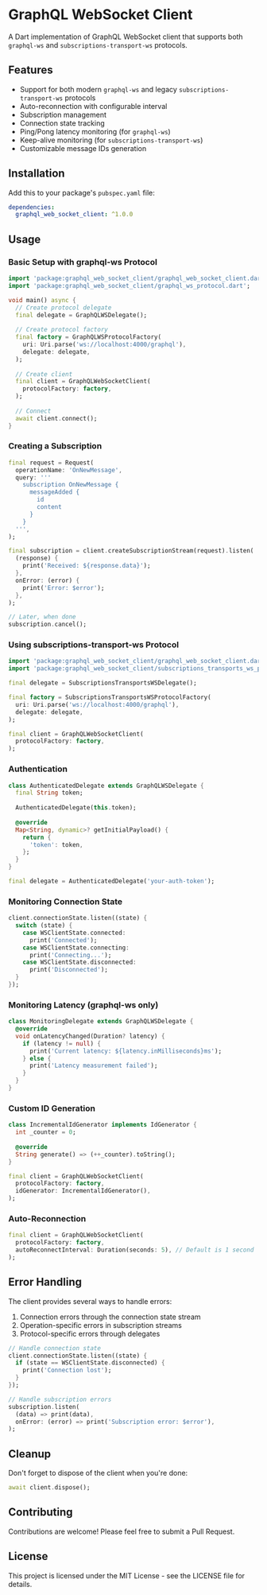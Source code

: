 # GraphQL WebSocket Client

A Dart implementation of GraphQL WebSocket client that supports both `graphql-ws` and `subscriptions-transport-ws` protocols.

## Features

- Support for both modern `graphql-ws` and legacy `subscriptions-transport-ws` protocols
- Auto-reconnection with configurable interval
- Subscription management
- Connection state tracking
- Ping/Pong latency monitoring (for `graphql-ws`)
- Keep-alive monitoring (for `subscriptions-transport-ws`)
- Customizable message IDs generation

## Installation

Add this to your package's `pubspec.yaml` file:

```yaml
dependencies:
  graphql_web_socket_client: ^1.0.0
```

## Usage

### Basic Setup with graphql-ws Protocol

```dart
import 'package:graphql_web_socket_client/graphql_web_socket_client.dart';
import 'package:graphql_web_socket_client/graphql_ws_protocol.dart';

void main() async {
  // Create protocol delegate
  final delegate = GraphQLWSDelegate();
  
  // Create protocol factory
  final factory = GraphQLWSProtocolFactory(
    uri: Uri.parse('ws://localhost:4000/graphql'),
    delegate: delegate,
  );
  
  // Create client
  final client = GraphQLWebSocketClient(
    protocolFactory: factory,
  );
  
  // Connect
  await client.connect();
}
```

### Creating a Subscription

```dart
final request = Request(
  operationName: 'OnNewMessage',
  query: '''
    subscription OnNewMessage {
      messageAdded {
        id
        content
      }
    }
  ''',
);

final subscription = client.createSubscriptionStream(request).listen(
  (response) {
    print('Received: ${response.data}');
  },
  onError: (error) {
    print('Error: $error');
  },
);

// Later, when done
subscription.cancel();
```

### Using subscriptions-transport-ws Protocol

```dart
import 'package:graphql_web_socket_client/graphql_web_socket_client.dart';
import 'package:graphql_web_socket_client/subscriptions_transports_ws_protocol.dart';

final delegate = SubscriptionsTransportsWSDelegate();

final factory = SubscriptionsTransportsWSProtocolFactory(
  uri: Uri.parse('ws://localhost:4000/graphql'),
  delegate: delegate,
);

final client = GraphQLWebSocketClient(
  protocolFactory: factory,
);
```

### Authentication

```dart
class AuthenticatedDelegate extends GraphQLWSDelegate {
  final String token;
  
  AuthenticatedDelegate(this.token);
  
  @override
  Map<String, dynamic>? getInitialPayload() {
    return {
      'token': token,
    };
  }
}

final delegate = AuthenticatedDelegate('your-auth-token');
```

### Monitoring Connection State

```dart
client.connectionState.listen((state) {
  switch (state) {
    case WSClientState.connected:
      print('Connected');
    case WSClientState.connecting:
      print('Connecting...');
    case WSClientState.disconnected:
      print('Disconnected');
  }
});
```

### Monitoring Latency (graphql-ws only)

```dart
class MonitoringDelegate extends GraphQLWSDelegate {
  @override
  void onLatencyChanged(Duration? latency) {
    if (latency != null) {
      print('Current latency: ${latency.inMilliseconds}ms');
    } else {
      print('Latency measurement failed');
    }
  }
}
```

### Custom ID Generation

```dart
class IncrementalIdGenerator implements IdGenerator {
  int _counter = 0;
  
  @override
  String generate() => (++_counter).toString();
}

final client = GraphQLWebSocketClient(
  protocolFactory: factory,
  idGenerator: IncrementalIdGenerator(),
);
```

### Auto-Reconnection

```dart
final client = GraphQLWebSocketClient(
  protocolFactory: factory,
  autoReconnectInterval: Duration(seconds: 5), // Default is 1 second
);
```

## Error Handling

The client provides several ways to handle errors:

1. Connection errors through the connection state stream
2. Operation-specific errors in subscription streams
3. Protocol-specific errors through delegates

```dart
// Handle connection state
client.connectionState.listen((state) {
  if (state == WSClientState.disconnected) {
    print('Connection lost');
  }
});

// Handle subscription errors
subscription.listen(
  (data) => print(data),
  onError: (error) => print('Subscription error: $error'),
);
```

## Cleanup

Don't forget to dispose of the client when you're done:

```dart
await client.dispose();
```

## Contributing

Contributions are welcome! Please feel free to submit a Pull Request.

## License

This project is licensed under the MIT License - see the LICENSE file for details.
